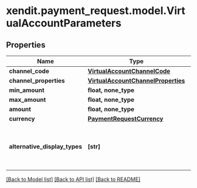 # xendit.payment_request.model.VirtualAccountParameters


## Properties
| Name | Type | Description | Notes |
| ------------ | ------------- | ------------- | ------------- |
| **channel_code** | [**VirtualAccountChannelCode**](VirtualAccountChannelCode.md) |  |  |
| **channel_properties** | [**VirtualAccountChannelProperties**](VirtualAccountChannelProperties.md) |  |  |
| **min_amount** | **float, none_type** |  | [optional]  |
| **max_amount** | **float, none_type** |  | [optional]  |
| **amount** | **float, none_type** |  | [optional]  |
| **currency** | [**PaymentRequestCurrency**](PaymentRequestCurrency.md) |  | [optional]  |
| **alternative_display_types** | **[str]** | Alternative display requested for the virtual account | [optional]  |


[[Back to Model list]](../README.md#documentation-for-models) [[Back to API list]](../README.md#documentation-for-api-endpoints) [[Back to README]](../README.md)


